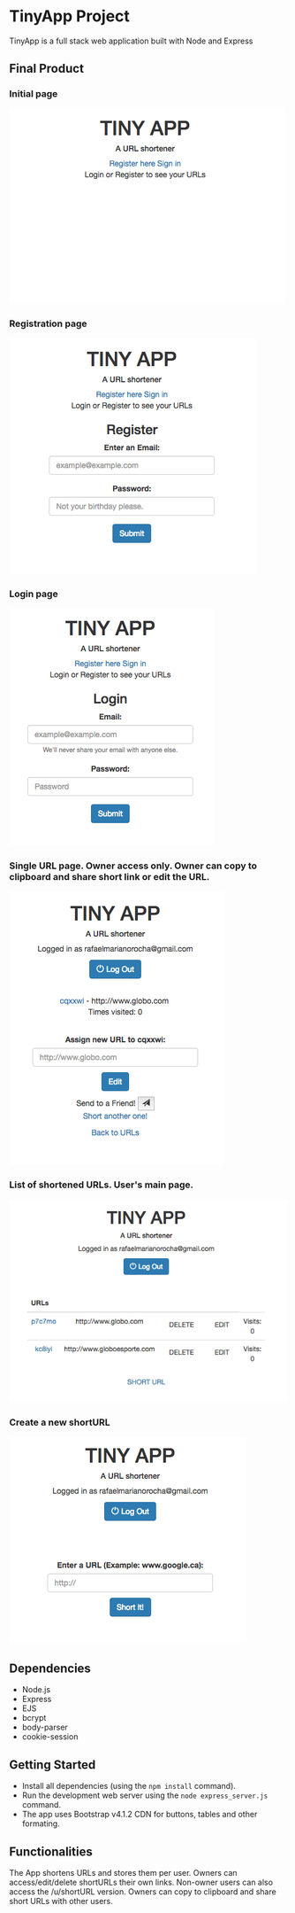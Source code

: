 # TinyApp Project

TinyApp is a full stack web application built with Node and Express

## Final Product

### Initial page

!["Screenshot: First Page"](https://github.com/rafrocha/TinyApp/blob/master/docs/First_page.png?raw=true)


### Registration page

!["Screenshot: Register Page"](https://github.com/rafrocha/TinyApp/blob/master/docs/Register_page.png?raw=true)


### Login page

!["Screenshot: Login Page"](https://github.com/rafrocha/TinyApp/blob/master/docs/Login_page.png?raw=true)


### Single URL page. Owner access only. Owner can copy to clipboard and share short link or edit the URL.

!["Screenshot: Single URL page (Owner only)"](https://github.com/rafrocha/TinyApp/blob/master/docs/Single%20URL_page.png?raw=true)


### List of shortened URLs. User's main page.

!["Screenshot: Main URLs List Page"](https://github.com/rafrocha/TinyApp/blob/master/docs/MainURLList.png?raw=true)


### Create a new shortURL

!["Screenshot: New URL Page"](https://github.com/rafrocha/TinyApp/blob/master/docs/New%20URL_page.png?raw=true)


## Dependencies

- Node.js
- Express
- EJS
- bcrypt
- body-parser
- cookie-session

## Getting Started

- Install all dependencies (using the `npm install` command).
- Run the development web server using the `node express_server.js` command.
- The app uses Bootstrap v4.1.2 CDN for buttons, tables and other formating.

## Functionalities

The App shortens URLs and stores them per user. Owners can access/edit/delete shortURLs their own links. Non-owner users can also access the /u/shortURL version. Owners can copy to clipboard and share short URLs with other users.